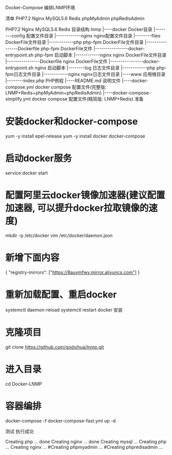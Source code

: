 Docker-Compose 编排LNMP环境

清单
	PHP7.2
	Nginx
	MySQL5.6
	Redis
	phpMyAdmin
	phpRedisAdmin


PHP7.2
Nginx
MySQL5.6
Redis
目录结构
lnmp
|----docker                             Docker目录
|--------config                         配置文件目录
|------------nginx                      nginx配置文件目录
|--------files                          DockerFile文件目录
|------------php                        php-fpm DockerFile文件目录
|----------------Dockerfile             php-fpm DockerFile文件
|----------------docker-entrypoint.sh   php-fpm 启动脚本
|------------nginx                      nginx DockerFile文件目录
|----------------Dockerfile             nginx DockerFile文件
|----------------docker-entrypoint.sh   nginx 启动脚本
|--------log                            日志文件目录
|------------php                        php-fpm日志文件目录
|------------nginx                      nginx日志文件目录
|----www                                应用根目录
|--------index.php                      PHP例程
|----README.md                          说明文件
|----docker-compose.yml                 docker compose 配置文件(完整版: LNMP+Redis+phpMyAdmin+phpRedisAdmin)
|----docker-compose-simplify.yml        docker compose 配置文件(精简版: LNMP+Redis)
准备
# 安装docker和docker-compose
yum -y install epel-release 
yum -y install docker docker-compose

# 启动docker服务
service docker start

# 配置阿里云docker镜像加速器(建议配置加速器, 可以提升docker拉取镜像的速度)
mkdir -p /etc/docker
vim /etc/docker/daemon.json
# 新增下面内容
{
    "registry-mirrors": ["https://8auvmfwy.mirror.aliyuncs.com"]
}
# 重新加载配置、重启docker
systemctl daemon-reload 
systemctl restart docker 
安装
# 克隆项目
git clone https://github.com/godxihua/lnmp.git
# 进入目录
cd Docker-LNMP
# 容器编排
docker-compose -f docker-compose-fast.yml up -d

测试
执行成功

Creating php ... done
Creating nginx ... done
Creating mysql ...
Creating php ...
Creating nginx ...
#Creating phpmyadmin ...
#Creating phpredisadmin ...
